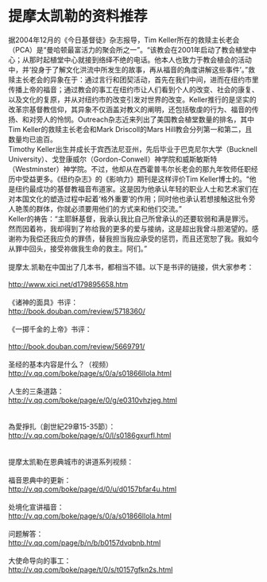# 提摩太凯勒的资料推荐



据2004年12月的《今日基督徒》杂志报导，Tim Keller所在的救赎主长老会（PCA）是“曼哈顿最富活力的聚会所之一”。“该教会在2001年启动了教会植堂中心；从那时起植堂中心就接到络绎不绝的电话。他本人也致力于教会植会的活动中，并‘投身于了解文化洪流中所发生的故事，再从福音的角度讲解这些事件’。”救赎主长老会的异象在于：通过言行和团契活动，首先在我们中间，进而在纽约市里传播上帝的福音；通过教会的事工在纽约市让人们看到个人的改变、社会的康复、以及文化的复原，并从对纽约市的改变引发对世界的改变。Keller推行的是坚实的改革宗基督教信仰，其异象不仅涵盖对教义的阐明，还包括敬虔的行为、福音的传扬、和对旁人的怜悯。Outreach杂志近来列出了美国教会植堂数量的排名，其中Tim Keller的救赎主长老会和Mark Driscoll的Mars Hill教会分列第一和第二，且数量均已逾百。 <br/>Timothy Keller出生并成长于宾西法尼亚州，先后毕业于巴克尼尔大学（Bucknell University）、戈登康威尔（Gordon-Conwell）神学院和威斯敏斯特（Westminster）神学院。不过，他却从在西霍普韦尔长老会的那九年牧师任职经历中受益更多。《纽约杂志》的《影响力》期刊是这样评价Tim Keller博士的。“他是纽约最成功的基督教福音布道家。这是因为他承认年轻的职业人士和艺术家们在对本国文化的塑造过程中起着‘格外重要’的作用；同时他也承认若想接触这批令旁人艳羡的群体，你就必须要用他们的方式来和他们交流。” <br/>Keller的祷告：“主耶稣基督，我承认我比自己所曾承认的还要软弱和满是罪污。然而因着祢，我却得到了祢给我的更多的爱与接纳，这是超出我曾斗胆渴望的。感谢祢为我偿还我应负的罪债，替我担当我应承受的惩罚，而且还宽恕了我。我如今从罪中回头，接受祢做我生命的救主。阿们。” <br/> <br/>提摩太.凯勒在中国出了几本书，都相当不错。以下是书评的链接，供大家参考：<br/> <br/>http://www.xici.net/d179895658.htm<br/> <br/>《诸神的面具》书评：<br/>http://book.douban.com/review/5718360/<br/><br/>《一掷千金的上帝》书评：<br/><br/>http://book.douban.com/review/5669791/<br/> <br/>圣经的基本内容是什么？（视频）<br/>http://v.qq.com/boke/page/s/0/a/s01866llola.html<br/> <br/>人生的三条道路：<br/>http://v.qq.com/boke/page/e/0/g/e0310vhzjeg.html<br/> <br/><br/>為愛掙扎（創世紀29章15-35節）：<br/>http://v.qq.com/boke/page/s/0/l/s0186gxurfl.html<br/><br/> <br/>提摩太凯勒在恩典城市的讲道系列视频：<br/> <br/>福音恩典中的更新：<br/>http://v.qq.com/boke/page/d/0/u/d0157bfar4u.html<br/> <br/>处境化宣讲福音：<br/>http://v.qq.com/boke/page/s/0/a/s01866llola.html<br/> <br/>问题解答：<br/>http://v.qq.com/page/b/n/b/b0157dvqbnb.html<br/> <br/>大使命导向的事工：<br/>http://v.qq.com/boke/page/t/0/s/t0157gfkn2s.html<br/> <br/>